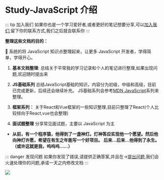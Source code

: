 # Study-JavaScript 介绍

::: tip 加入我们
如果你也是一个学习爱好者,或者更好的笔记想要分享,可以<a href="https://github.com/2662419405/vuepress_admin/issues">加入我们</a>,留下你的联系方式,我们之后就会联系你
:::

**整理这些文档的目的：**

:tada: 系统的将 JavaScript 知识点整理起来，让更多 JavaScript 开发者，学得简单，学得开心。

1. **基本文档整理**:
总结关于平常我的学习记录和个人的笔记进行整理,如果出现问题,欢迎随时提出来

2. **JS基础系列**
总结JavaScript基础的知识，内容分为初级，中级和高级，目前已完成更新，后续还会继续补充。
JS基础系列会参考<a href="https://developer.mozilla.org/zh-CN/docs/Web/JavaScript" target="_blank">MDN JavaScript</a>系列来整理。

3. **框架系列：**
关于React和Vue框架的一些知识整理,目前只整理了React(个人比较倾向于React,vue也会整理)

1. **面试题整理** 
分享常见面试题，主要以 JavaScript 为主



* **从前，有一个程序猿，他得到了一盏神灯。灯神答应实现他一个愿望。然后他向神灯许愿，希望在有生之年能写一个好项目。**
**后来…后来…他得到了永生。（或许这就是我，呜呜呜……）**

::: danger 发现问题
如果你发现了错误,请提供正确答案,并且在-><a href="https://github.com/2662419405/vuepress_admin/issues">提出问题</a>,我们会火速处理你的问题,承诺一天之内修改文档
:::

<img src="/cute-javascript-world.jpg" />

